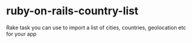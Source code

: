 # ruby-on-rails-country-list
Rake task you can use to import a list of cities, countries, geolocation etc for your app
